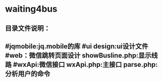 waiting4bus
===========
目录文件说明：
------------------
#jqmobile:jq.mobile的库
#ui design:ui设计文件
#web：微信跳转页面设计
showBusline.php:显示线路
#wxApi:微信接口
wxApi.php:主接口
parse.php:分析用户的命令
------

